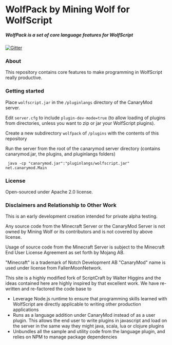 # WolfPack by Mining Wolf for WolfScript

##### WolfPack is a set of core language features for WolfScript

[![Gitter](https://badges.gitter.im/Join%20Chat.svg)](https://gitter.im/miningwolf/wolfscript?utm_source=badge&utm_medium=badge&utm_campaign=pr-badge)


### About

This repository contains core features to make programming in WolfScript really productive.

### Getting started

Place `wolfscript.jar` in the `/pluginlangs` directory of the CanaryMod server. 

Edit `server.cfg` to include `plugin-dev-mode=true` (to allow loading of plugins from directories, unless you want to zip or jar your WolfScript plugins).

Create a new subdirectory `wolfpack` of `/plugins` with the contents of this repository
 
Run the server from the root of the canarymod server directory (contains canarymod.jar, the plugins, and pluginlangs folders)
 
     java -cp "canarymod.jar":"pluginlangs/wolfscript.jar" net.canarymod.Main


### License

Open-sourced under Apache 2.0 license.


### Disclaimers and Relationship to Other Work

This is an early development creation intended for private alpha testing.  

Any source code from the Minecraft Server or the CanaryMod Server is not owned by Mining Wolf or its contributors and is not covered by above license.

Usage of source code from the Minecraft Server is subject to the Minecraft End User License Agreement as set forth by Mojang AB.

"Minecraft" is a trademark of Notch Development AB
"CanaryMod" name is used under license from FallenMoonNetwork.

This site is a highly modified fork of ScriptCraft by Walter Higgins and the ideas contained here are highly inspired by that excellent work.  We have re-written and re-factored the code base to 

* Leverage Node.js runtime to ensure that programming skills learned with WolfScript are directly applicable to writing other production applications
* Runs as a language addition under CanaryMod instead of as a user plugin.  This allows the end user to write plugins in javascript and load on the server in the same way they might java, scala, lua or clojure plugins
* Unbundles all the sample and utility code from the language plugin, and relies on NPM to manage package dependencies
